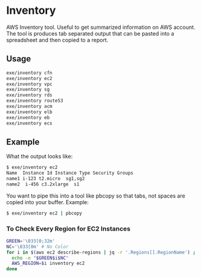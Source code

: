 # Inventory

AWS Inventory tool. Useful to get summarized information on AWS account.  The tool is produces tab separated output that can be pasted into a spreadsheet and then copied to a report.

## Usage

```sh
exe/inventory cfn
exe/inventory ec2
exe/inventory vpc
exe/inventory sg
exe/inventory rds
exe/inventory route53
exe/inventory acm
exe/inventory elb
exe/inventory eb
exe/inventory ecs
```

## Example

What the output looks like:

```sh
$ exe/inventory ec2
Name  Instance Id Instance Type Security Groups
name1 i-123 t2.micro  sg1,sg2
name2  i-456 c3.2xlarge  s1
```

You want to pipe this into a tool like pbcopy so that tabs, not spaces are copied into your buffer.  Example:

```sh
$ exe/inventory ec2 | pbcopy
```

### To Check Every Region for EC2 Instances

```sh
GREEN='\033[0;32m'
NC='\033[0m' # No Color
for i in $(aws ec2 describe-regions | jq -r '.Regions[].RegionName') ; do
  echo -e "$GREEN$i$NC"
  AWS_REGION=$i inventory ec2
done
```
